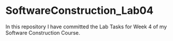 # SoftwareConstruction_Lab04
In this repository I have committed the Lab Tasks for Week 4 of my Software Construction Course.
